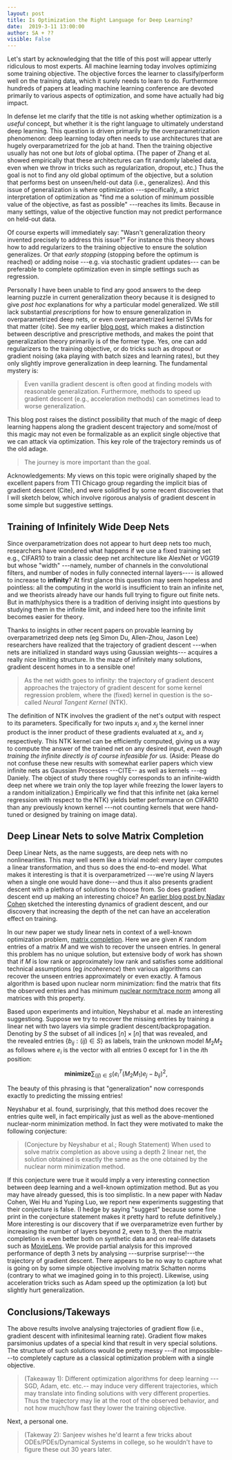 ```yaml
---
layout: post
title: Is Optimization the Right Language for Deep Learning?
date:  2019-3-11 13:00:00
author: SA + ?? 
visible: False
---
```


Let's start by acknowledging that the title of this post will appear utterly ridiculous to most experts. All machine learning today involves optimizing some training objective. The objective forces the learner to classify/perform well on the training data, which it surely needs to learn to do.  Furthermore  hundreds of papers at leading machine learning conference  are devoted primarily to various aspects of optimization, and some have actually had big impact. 


In defense let me clarify that the title is not asking whether optimization is a *useful* concept, but whether it is the right language to ultimately understand deep learning.  This question is driven primarily by the overparametrization phenomenon: deep learning today often needs to use architectures that are hugely overparametrized for the job at hand. Then the training objective usually has not one but *lots* of global optima. (The paper of Zhang et al. showed empirically that these architectures can fit randomly labeled data, even when we throw in tricks such as regularization, dropout, etc.) Thus the goal is not to find any old global optimum of the objective, but a solution that performs best on unseen/held-out data (i.e., generalizes). And this issue of generalization is where optimization ---specifically, a strict interpretation of optimization as "find me a solution of minimum possible value of the objective, as fast as possible" ---reaches its limits. Because in many settings, value of the objective function may not predict performance on held-out data. 

Of course experts will immediately say: "Wasn't generalization theory invented precisely to address this issue?" For instance this theory shows how to add regularizers to the training objective to ensure the solution generalizes. Or that *early stopping* (stopping before the optimum is reached) or adding noise ---e.g. via stochastic gradient updates---  can be preferable to complete optimization even in simple settings such as regression. 

Personally I have been unable to find any good answers to the deep learning puzzle in current generalization theory  because it is designed to give *post hoc* explanations for why a particular model generalized. We still lack substantial *prescriptions* for how to ensure generalization in overparametrized deep nets, or even overparametrized kernel SVMs for that matter (cite). See my earlier [blog post](http://www.offconvex.org/2017/12/08/generalization1/), which makes a distinction between descriptive and prescriptive methods, and makes the point that generalization theory primarily is of the former type.  Yes, one can add regularizers to the training objective, or do tricks such as dropout or gradient noising (aka playing with batch sizes and learning rates), but they only slightly improve generalization in deep learning. The fundamental mystery is:

> Even vanilla gradient descent is often good at finding models with reasonable generalization. Furthermore, methods to speed up gradient descent (e.g., acceleration methods) can sometimes lead to worse generalization. 

This blog post raises the distinct possibility that much of the magic of deep learning happens along the  gradient descent trajectory and some/most of this magic may not even be formalizable as an explicit single objective that we can attack via optimization. This key role of the trajectory reminds us of the old adage. 

> The journey is more important than the goal. 

Acknowledgements: My views on this topic were originally shaped by the excellent papers from TTI Chicago group regarding the implicit bias of gradient descent (Cite), and were solidified by some recent discoveries that I will sketch below, which involve rigorous analysis of gradient descent in some simple but suggestive settings.  

## Training of Infinitely Wide Deep Nets 

Since overparametrization does not appear to hurt deep nets too much, researchers have wondered what happens if we use a fixed training set e.g., CIFAR10 to train a classic deep net architecture like AlexNet or VGG19 but whose "width" ---namely, number of channels in the convolutional filters, and number of nodes in fully connected internal layers---- is allowed to increase to **infinity**? At first glance this question may seem hopeless and pointless: all the computing in the world is insufficient to train an infinite net, and we theorists already have our hands full trying to figure out finite nets.  But in math/physics there is a tradition of deriving insight into questions by studying them in the infinite limit, and indeed here too the infinite limit becomes easier for theory. 

 Thanks to insights in other recent papers on provable learning by overparametrized deep nets (eg Simon Du, Allen-Zhou, Jason Lee) researchers have realized that the trajectory  of gradient descent ---when nets are initialized in standard ways using Gaussian weights--- acquires a really nice limiting structure. In the maze of infinitely many solutions, gradient descent homes in to a sensible one!
 
 > As the net width goes to infinity: the trajectory of gradient descent approaches the trajectory of gradient descent for some kernel regression problem, where the (fixed) kernel in question is the so-called  *Neural Tangent Kernel* (NTK).
 
  The definition of NTK involves the gradient of the net's output with respect to its parameters. Specifically for two inputs $x_i$ and $x_j$ the kernel inner product   is the inner product of these gradients evaluated at $x_i$, and $x_j$ respectively. This NTK kernel can be efficiently computed, giving us a way to compute the answer of the trained net on any desired input,  *even though training the infinite directly is of course infeasible for us.* (Aside: Please do not confuse these new results with somewhat earlier papers which view infinite nets as Gaussian Processes  ---CITE-- as well as kernels  ---eg Daniely. The object of study there roughly corresponds to an infinite-width deep net where we train only the top layer while freezing the lower layers to a random initialization.) Empirically we find that this infinite net (aka kernel regression with respect to the NTK) yields better performance on CIFAR10 than any previously known kernel ---not counting kernels that were  hand-tuned or designed by training on image data). 
 
## Deep Linear Nets to solve Matrix Completion

Deep Linear Nets, as the name suggests, are deep nets with no nonlinearities. This may well seem like a trivial model: every layer computes a linear transformation, and thus so does the end-to-end model.  What makes it  interesting is that it is overparametrized ---we're using $N$ layers when a single one would have done---and thus it also presents gradient descent with a plethora of solutions to choose from. So does gradient descent end up making an interesting choice? An [earlier blog post by Nadav Cohen](http://www.offconvex.org/2018/03/02/acceleration-overparameterization/) sketched the interesting dynamics of gradient descent, and our discovery that increasing the depth of the net can have an acceleration effect on training. 


In our new paper we study linear nets in context of a well-known optimization problem,  [matrix completion](https://en.wikipedia.org/wiki/Matrix_completion). Here we are given $K$ random entries of a matrix $M$ and we wish to recover the unseen entries. In general this problem has no unique solution, but extensive body of work has shown that if $M$ is low rank or approximately low rank and satisfies some additional technical assumptions (eg *incoherence*) then various algorithms can recover the unseen entries approximately or even exactly. A famous algorithm is based upon nuclear norm minimization: find the matrix that fits the observed entries and has minimum [nuclear norm/trace norm](https://en.wikipedia.org/wiki/Matrix_norm#Schatten_norms) among all matrices with this property.  

Based upon experiments and intuition, Neyshabur et al. made an interesting suggestiong. Suppose we try to recover the missing entries by  training a linear net with two layers
 via simple gradient descent/backpropagation. Denoting by $S$ the subset of  all indices $[n]\times [n]$ that was revealed, and  
the revealed entries $\{b_{ij}: (ij) \in S\}$  as labels, train the unknown model  $M_2M_2$ as follows where $e_i$ is the vector with all entries $0$ except for $1$ in the $i$th position:

$$ \textbf{minimize} \sum_{(ij) \in S} (e_i^T(M_2M_1)e_j - b_{ij})^2, $$

The beauty of this phrasing is that "generalization" now corresponds exactly to predicting the missing entries! 

Neyshabur et al. found, surprisingly, that this method does recover the entries quite well, in fact empirically just as well as the above-mentioned nuclear-norm minimization method. In fact they were motivated to make the following conjecture: 

> (Conjecture by Neyshabur et al.; Rough Statement) When used to solve matrix completion as above using a depth $2$ linear net, the solution obtained is exactly the same as the one obtained by the nuclear norm minimization method. 

If this conjecture were true it would imply a very interesting connection between deep learning and a well-known optimization method. But as you may have already guessed, this is too simplistic. In a new paper with Nadav Cohen, Wei Hu and Yuping Luo, we report new experiments suggesting that their conjecture is false. (I hedge by saying "suggest" because some fine print in the conjecture statement makes it pretty hard to refute definitively.) More interesting is our discovery that if we overparametrize even further by increasing the number of layers beyond $2$, even to $3$, then the matrix completion is even better both on synthetic data and on real-life datasets such as [MovieLens](https://grouplens.org/datasets/movielens/100k/). We provide partial analysis for this improved performance of depth $3$ nets by analysing ---surprise surprise!---the trajectory of gradient descent. There appears to be no way to capture what is going on by some simple objective involving matrix Schatten norms (contrary to what we imagined going in to this project). Likewise,  using acceleration tricks such as Adam speed up the optimization (a lot) but slightly hurt generalization. 


## Conclusions/Takeways

The above results involve analysing trajectories of gradient flow (i.e., gradient descent with infinitesimal learning rate). Gradient flow makes parsimonius updates of a special kind that result in very special solutions.
The structure of such solutions would be pretty messy ---if not impossible---to completely capture as a classical optimization problem with a single objective. 

> (Takeaway 1): Different optimization algorithms for deep learning ---SGD, Adam, etc. etc.-- may induce very different trajectories, which may translate into finding solutions with very different properties. Thus the trajectory  may lie at the root of the observed behavior, and not how much/how fast they lower the training objective.


Next, a personal one. 

>(Takeway 2): Sanjeev wishes he'd learnt a few tricks about ODEs/PDEs/Dynamical Systems in college, so he wouldn't have to figure these out 30 years later. 











 

